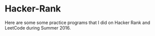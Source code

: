# Hacker-Rank
Here are some some practice programs that I did on Hacker Rank and LeetCode during Summer 2016.
